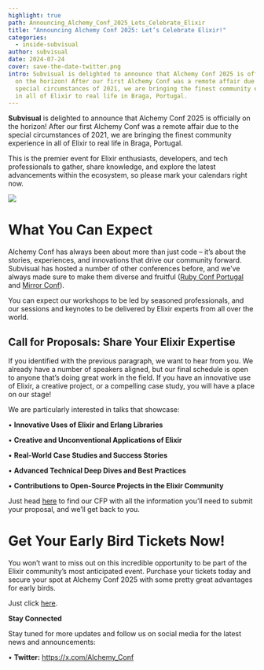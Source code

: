 ```yaml
---
highlight: true
path: Announcing_Alchemy_Conf_2025_Lets_Celebrate_Elixir
title: "Announcing Alchemy Conf 2025: Let’s Celebrate Elixir!"
categories:
  - inside-subvisual
author: subvisual
date: 2024-07-24
cover: save-the-date-twitter.png
intro: Subvisual is delighted to announce that Alchemy Conf 2025 is officially
  on the horizon! After our first Alchemy Conf was a remote affair due to the
  special circumstances of 2021, we are bringing the finest community experience
  in all of Elixir to real life in Braga, Portugal.
---
```

**Subvisual** is delighted to announce that Alchemy Conf 2025 is officially on the horizon! After our first Alchemy Conf was a remote affair due to the special circumstances of 2021, we are bringing the finest community experience in all of Elixir to real life in Braga, Portugal.

This is the premier event for Elixir enthusiasts, developers, and tech professionals to gather, share knowledge, and explore the latest advancements within the ecosystem, so please mark your calendars right now.

![  ](save-the-date-twitter.png "Save the Date")

# What You Can Expect

Alchemy Conf has always been about more than just code – it’s about the stories, experiences, and innovations that drive our community forward. Subvisual has hosted a number of other conferences before, and we’ve always made sure to make them diverse and fruitful ([Ruby Conf Portugal](https://youtu.be/AW-gxe_dQD0?si=0dMkK_TQ5oTK6D0P) and [Mirror Conf](https://www.youtube.com/watch?v=PpONHt-n8eY&list=PLUDr1eD6e8RPlIrUMuVUSIcjx0d7I8i43)).

You can expect our workshops to be led by seasoned professionals, and our sessions and keynotes to be delivered by Elixir experts from all over the world.

## Call for Proposals: Share Your Elixir Expertise

If you identified with the previous paragraph, we want to hear from you. We already have a number of speakers aligned, but our final schedule is open to anyone that’s doing great work in the field. If you have an innovative use of Elixir, a creative project, or a compelling case study, you will have a place on our stage!

We are particularly interested in talks that showcase:

• **Innovative Uses of Elixir and Erlang Libraries**

• **Creative and Unconventional Applications of Elixir**

• **Real-World Case Studies and Success Stories**

• **Advanced Technical Deep Dives and Best Practices**

• **Contributions to Open-Source Projects in the Elixir Community**

Just head [here](https://www.papercall.io/alchemy-conf-2025) to find our CFP with all the information you’ll need to submit your proposal, and we’ll get back to you.

# Get Your Early Bird Tickets Now!

You won’t want to miss out on this incredible opportunity to be part of the Elixir community’s most anticipated event. Purchase your tickets today and secure your spot at Alchemy Conf 2025 with some pretty great advantages for early birds.

Just click [here](https://alchemyconf.com/).

**Stay Connected**

Stay tuned for more updates and follow us on social media for the latest news and announcements:

• **Twitter:** https://x.com/Alchemy_Conf